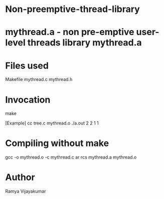 # Non-preemptive-thread-library
# mythread.a - non pre-emptive user-level threads library mythread.a

# Files used
Makefile
mythread.c
mythread.h

# Invocation
make

[Example]
cc tree.c mythread.o
./a.out 2 2 1 1

# Compiling without make
gcc -o mythread.o -c mythread.c
ar rcs mythread.a mythread.o

# Author
Ramya Vijayakumar
